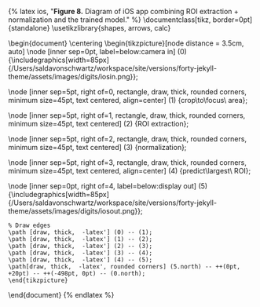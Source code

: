 {% latex ios, "<strong>Figure 8.</strong> Diagram of iOS app combining ROI extraction + normalization and the trained model."  %}
\documentclass[tikz, border=0pt]{standalone}
\usetikzlibrary{shapes, arrows, calc}

\begin{document}
\centering
\begin{tikzpicture}[node distance = 3.5cm, auto]
\node [inner sep=0pt, label=below:camera in] (0) {\includegraphics[width=85px]
  {/Users/saldavonschwartz/workspace/site/versions/forty-jekyll-theme/assets/images/digits/iosin.png}};

  \node [inner sep=5pt, right of=0, rectangle, draw, thick, rounded corners, minimum size=45pt, text centered, align=center]
  (1) {crop\\to\\focus\ area};

  \node [inner sep=5pt, right of=1, rectangle, draw, thick, rounded corners, minimum size=45pt, text centered]
  (2) {ROI extraction};

  \node [inner sep=5pt, right of=2, rectangle, draw, thick, rounded corners, minimum size=45pt, text centered]
  (3) {normalization};

  \node [inner sep=5pt, right of=3, rectangle, draw, thick, rounded corners, minimum size=45pt, text centered, align=center]
  (4) {predict\\largest\ ROI};

  \node [inner sep=0pt, right of=4, label=below:display out] (5) {\includegraphics[width=85px]
    {/Users/saldavonschwartz/workspace/site/versions/forty-jekyll-theme/assets/images/digits/iosout.png}};

    % Draw edges
    \path [draw, thick,  -latex'] (0) -- (1);
    \path [draw, thick,  -latex'] (1) -- (2);
    \path [draw, thick,  -latex'] (2) -- (3);
    \path [draw, thick,  -latex'] (3) -- (4);
    \path [draw, thick,  -latex'] (4) -- (5);
    \path[draw, thick,  -latex', rounded corners] (5.north) -- ++(0pt, +20pt) -- ++(-498pt, 0pt) -- (0.north);
    \end{tikzpicture}

\end{document}
{% endlatex %}
